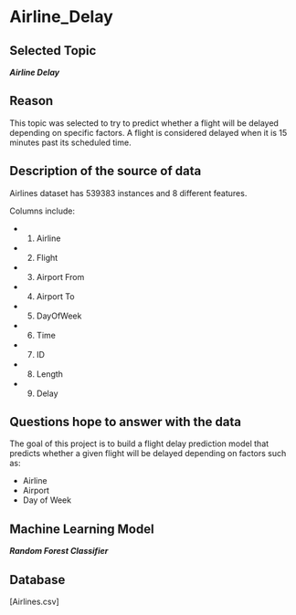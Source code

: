# Airline_Delay

## Selected Topic

***Airline Delay***

## Reason
This topic was selected to try to predict whether a flight will be delayed depending on specific factors. A flight is considered delayed when it is 15 minutes past its scheduled time. 

## Description of the source of data
Airlines dataset has 539383 instances and 8 different features. 

Columns include: 
- 1. Airline 
- 2. Flight 
- 3. Airport From 
- 4. Airport To 
- 5. DayOfWeek 
- 6. Time
- 7. ID
- 8. Length 
- 9. Delay

## Questions hope to answer with the data
The goal of this project is to build a flight delay prediction model that predicts whether a given flight will be delayed depending on factors such as: 

- Airline
- Airport
- Day of Week 

## Machine Learning Model 

***Random Forest Classifier***

## Database

[Airlines.csv]



